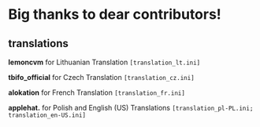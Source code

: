 # Big thanks to dear contributors!
## translations
**lemoncvm** for Lithuanian Translation `[translation_lt.ini]`

**tbifo_official** for Czech Translation `[translation_cz.ini]`

**alokation** for French Translation `[translation_fr.ini]`

**applehat.** for Polish and English (US) Translations `[translation_pl-PL.ini; translation_en-US.ini]`
